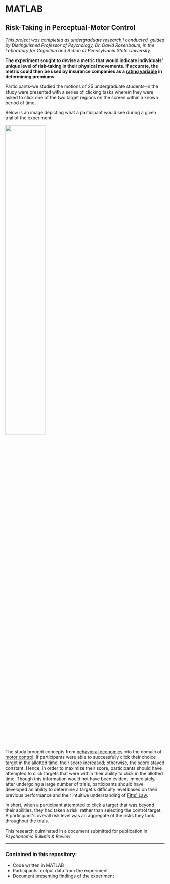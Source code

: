 # MATLAB
## Risk-Taking in Perceptual-Motor Control

*This project was completed as undergraduate research I conducted, guided by Distinguished Professor of Psychology, Dr. David Rosenbaum, in the Laboratory for Cognition and Action at Pennsylvania State University.*

**The experiment sought to devise a metric that would indicate individuals' unique level of risk-taking in their physical movements. If accurate, the metric could then be used by insurance companies as a [rating variable](https://www.iii.org/white-paper/insurance-rating-variables-what-they-are-and-why-they-matter-072419) in determining premiums.**

Participants–we studied the motions of 25 undergraduate students–in the study were presented with a series of clicking tasks wherein they were asked to click one of the two target regions on the screen within a known period of time. 

Below is an image depicting what a participant would see during a given trial of the experiment:

<img src="https://github.com/JosephKnittel/MATLAB/blob/main/Images/screen.png" width="50%">

The study brought concepts from [behavioral economics](https://en.wikipedia.org/wiki/Behavioral_economics) into the domain of [motor control](https://en.wikipedia.org/wiki/Motor_control): If participants were able to successfully click their choice target in the allotted time, their score increased; otherwise, the score stayed constant. Hence, in order to maximize their score, participants should have attempted to click targets that were within their ability to click in the allotted time. Though this information would not have been evident immediately, after undergoing a large number of trials, participants should have developed an ability to determine a target's difficulty level based on their previous performance and their intuitive understanding of [Fitts' Law](https://en.wikipedia.org/wiki/Fitts%27s_law). 

In short, when a participant attempted to click a target that was beyond their abilities, they had taken a risk, rather than selecting the control target. A participant's overall risk level was an aggregate of the risks they took throughout the trials.

This research culminated in a document submitted for publication in *Psychonomic Bulletin & Review*.

<hr>

### Contained in this repository:

- Code written in MATLAB 
- Participants' output data from the experiment
- Document presenting findings of the experiment
